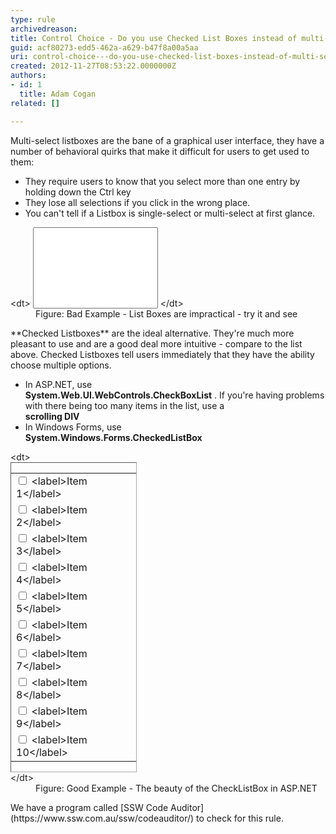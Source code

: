 ```yaml
---
type: rule
archivedreason: 
title: Control Choice - Do you use Checked List Boxes instead of multi-select List Boxes?
guid: acf80273-edd5-462a-a629-b47f8a00a5aa
uri: control-choice---do-you-use-checked-list-boxes-instead-of-multi-select-list-boxes
created: 2012-11-27T08:53:22.0000000Z
authors:
- id: 1
  title: Adam Cogan
related: []

---
```


Multi-select listboxes are the bane of a graphical user interface, they have a number of behavioral quirks that make it difficult for users to get used to them:


* They require users to know that you select more than one entry by holding down the Ctrl key
* They lose all selections if you click in the wrong place.
* You can't tell if a Listbox is single-select or multi-select at first glance.


<!--endintro-->
<dl class="badImage">&lt;dt&gt;
      <select size="8" style="width&#58;200px;"> 
         &lt;option&gt;Item 1&lt;/option&gt; 
         &lt;option&gt;Item 2&lt;/option&gt; 
         &lt;option&gt;Item 3&lt;/option&gt; 
         &lt;option&gt;Item 4&lt;/option&gt; 
         &lt;option&gt;Item 5&lt;/option&gt; 
         &lt;option&gt;Item 6&lt;/option&gt; 
         &lt;option&gt;Item 7&lt;/option&gt; 
         &lt;option&gt;Item 8&lt;/option&gt; 
         &lt;option&gt;Item 9&lt;/option&gt; 
         &lt;option&gt;Item 10&lt;/option&gt;</select> &lt;/dt&gt;<dd>Figure&#58; Bad Example - List Boxes are impractical - try it and see</dd></dl>
**Checked Listboxes** are the ideal alternative. They're much more pleasant to use and are a good deal more intuitive - compare to the list above. Checked Listboxes tell users immediately that they have the ability choose multiple options.

* In ASP.NET, use <br>       **System.Web.UI.WebControls.CheckBoxList** . If you're having problems with there being too many items in the list, use a <br>       **scrolling DIV**
* In Windows Forms, use <br>       **System.Windows.Forms.CheckedListBox**

<dl class="goodImage">&lt;dt&gt;<div style="border&#58;1px inset #aaaaaa;width&#58;200px;"><table id="cblList" border="0"><tbody><tr><td>
                     <input id="cblList_0" type="checkbox">
                     &lt;label&gt;Item 1&lt;/label&gt;</td></tr><tr><td>
                     <input id="cblList_1" type="checkbox">
                     &lt;label&gt;Item 2&lt;/label&gt;</td></tr><tr><td>
                     <input id="cblList_2" type="checkbox">
                     &lt;label&gt;Item 3&lt;/label&gt;</td></tr><tr><td>
                     <input id="cblList_3" type="checkbox">
                     &lt;label&gt;Item 4&lt;/label&gt;</td></tr><tr><td>
                     <input id="cblList_4" type="checkbox">
                     &lt;label&gt;Item 5&lt;/label&gt;</td></tr><tr><td>
                     <input id="cblList_5" type="checkbox">
                     &lt;label&gt;Item 6&lt;/label&gt;</td></tr><tr><td>
                     <input id="cblList_6" type="checkbox">
                     &lt;label&gt;Item 7&lt;/label&gt;</td></tr><tr><td>
                     <input id="cblList_7" type="checkbox">
                     &lt;label&gt;Item 8&lt;/label&gt;</td></tr><tr><td>
                     <input id="cblList_8" type="checkbox">
                     &lt;label&gt;Item 9&lt;/label&gt;</td></tr><tr><td>
                     <input id="cblList_9" type="checkbox">
                     &lt;label&gt;Item 10&lt;/label&gt;</td></tr></tbody></table></div>&lt;/dt&gt;<dd>Figure&#58; Good Example - The beauty of the CheckListBox in ASP.NET</dd></dl>
We have a program called  [SSW Code Auditor](https&#58;//www.ssw.com.au/ssw/codeauditor/) to check for this rule.

